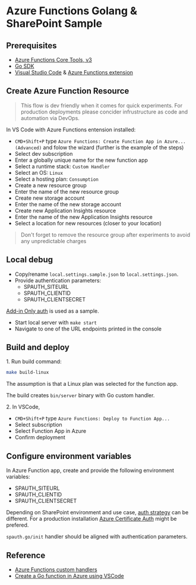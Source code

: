 # Azure Functions Golang & SharePoint Sample

## Prerequisites

- [Azure Functions Core Tools, v3](https://www.npmjs.com/package/azure-functions-core-tools)
- [Go SDK](https://golang.org/dl/)
- [Visual Studio Code](https://code.visualstudio.com) & [Azure Functions extension](https://marketplace.visualstudio.com/items?itemName=ms-azuretools.vscode-azurefunctions)

## Create Azure Function Resource

> This flow is dev friendly when it comes for quick experiments. For production deployments please concider infrustructure as code and automation via DevOps.

In VS Code with Azure Functions entension installed:

- `CMD+Shift+P` type `Azure Functions: Create Function App in Azure... (Advanced)` and folow the wizard (further is the example of the steps)
- Select dev subscription
- Enter a globally unique name for the new function app
- Select a runtime stack: `Custom Handler`
- Select an OS: `Linux`
- Select a hosting plan: `Consumption`
- Create a new resource group
- Enter the name of the new resource group
- Create new storage account
- Enter the name of the new storage account
- Create new Application Insights resource
- Enter the name of the new Application Insights resource
- Select a location for new resources (closer to your location)

> Don't forget to remove the resource group after experiments to avoid any unpredictable charges

## Local debug

- Copy/rename `local.settings.sample.json` to `local.settings.json`.
- Provide authentication parameters:
    - SPAUTH_SITEURL
    - SPAUTH_CLIENTID
    - SPAUTH_CLIENTSECRET

[Add-in Only auth](https://go.spflow.com/auth/strategies/addin) is used as a sample.

- Start local server with ```make start```
- Navigate to one of the URL endpoints printed in the console

## Build and deploy

1\. Run build command:

```bash
make build-linux
```

The assumption is that a Linux plan was selected for the function app.

The build creates `bin/server` binary with Go custom handler.

2\. In VSCode,

- `CMD+Shift+P` type `Azure Functions: Deploy to Function App...`
- Select subscription
- Select Function App in Azure
- Confirm deployment

## Configure environment variables

In Azure Function app, create and provide the following environment variables:
- SPAUTH_SITEURL
- SPAUTH_CLIENTID
- SPAUTH_CLIENTSECRET

Depending on SharePoint environment and use case, [auth strategy](https://go.spflow.com/auth/strategies) can be different. For a production installation [Azure Certificate Auth](https://go.spflow.com/auth/custom-auth/azure-certificate-auth) might be prefered.

`spauth.go/init` handler should be aligned with authentication parameters.

## Reference

- [Azure Functions custom handlers](https://docs.microsoft.com/en-us/azure/azure-functions/functions-custom-handlers)
- [Create a Go function in Azure using VSCode](https://docs.microsoft.com/en-us/azure/azure-functions/create-first-function-vs-code-other)